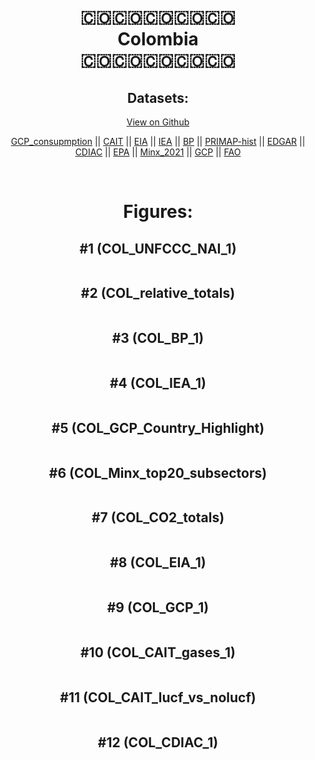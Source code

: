 
<center>
<h1 align="center">
🇨🇴🇨🇴🇨🇴🇨🇴🇨🇴
<br>
Colombia
<br>
🇨🇴🇨🇴🇨🇴🇨🇴🇨🇴
</h1>
<h2>Datasets:</h2>
<p><a href="https://github.com/dquintani/GreenhouseData/tree/master/country_data/COL_Colombia/data">View on Github</a>
<br></p><p><a href="data/COL_GCP_consupmption.csv">GCP_consupmption</a> || <a href="data/COL_CAIT.csv">CAIT</a> || <a href="data/COL_EIA.csv">EIA</a> || <a href="data/COL_IEA.csv">IEA</a> || <a href="data/COL_BP.csv">BP</a> || <a href="data/COL_PRIMAP-hist.csv">PRIMAP-hist</a> || <a href="data/COL_EDGAR.csv">EDGAR</a> || <a href="data/COL_CDIAC.csv">CDIAC</a> || <a href="data/COL_EPA.csv">EPA</a> || <a href="data/COL_Minx_2021.csv">Minx_2021</a> || <a href="data/COL_GCP.csv">GCP</a> || <a href="data/COL_FAO.csv">FAO</a></p><p><br></p>
<h1>Figures:</h1><h2>#1 (COL_UNFCCC_NAI_1)</h2>
<p><img alt="" src="figures/COL_UNFCCC_NAI_1.png" /></p><h2>#2 (COL_relative_totals)</h2>
<p><img alt="" src="figures/COL_relative_totals.png" /></p><h2>#3 (COL_BP_1)</h2>
<p><img alt="" src="figures/COL_BP_1.png" /></p><h2>#4 (COL_IEA_1)</h2>
<p><img alt="" src="figures/COL_IEA_1.png" /></p><h2>#5 (COL_GCP_Country_Highlight)</h2>
<p><img alt="" src="figures/COL_GCP_Country_Highlight.png" /></p><h2>#6 (COL_Minx_top20_subsectors)</h2>
<p><img alt="" src="figures/COL_Minx_top20_subsectors.png" /></p><h2>#7 (COL_CO2_totals)</h2>
<p><img alt="" src="figures/COL_CO2_totals.png" /></p><h2>#8 (COL_EIA_1)</h2>
<p><img alt="" src="figures/COL_EIA_1.png" /></p><h2>#9 (COL_GCP_1)</h2>
<p><img alt="" src="figures/COL_GCP_1.png" /></p><h2>#10 (COL_CAIT_gases_1)</h2>
<p><img alt="" src="figures/COL_CAIT_gases_1.png" /></p><h2>#11 (COL_CAIT_lucf_vs_nolucf)</h2>
<p><img alt="" src="figures/COL_CAIT_lucf_vs_nolucf.png" /></p><h2>#12 (COL_CDIAC_1)</h2>
<p><img alt="" src="figures/COL_CDIAC_1.png" /></p>